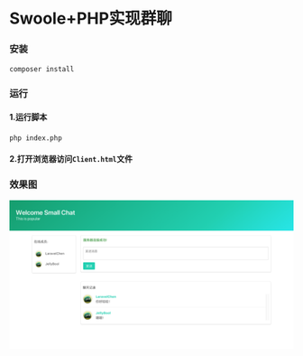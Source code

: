 # Swoole+PHP实现群聊
### 安装
```
composer install
```

### 运行
#### 1.运行脚本
```
php index.php  
```

#### 2.打开浏览器访问```Client.html```文件

### 效果图
![image](https://github.com/LaravelChen/SmallChat/raw/master/Image/screen.png)

